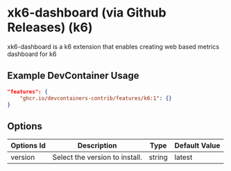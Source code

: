 
# xk6-dashboard (via Github Releases) (k6)

xk6-dashboard is a k6 extension that enables creating web based metrics dashboard for k6

## Example DevContainer Usage

```json
"features": {
    "ghcr.io/devcontainers-contrib/features/k6:1": {}
}
```

## Options

| Options Id | Description | Type | Default Value |
|-----|-----|-----|-----|
| version | Select the version to install. | string | latest |

